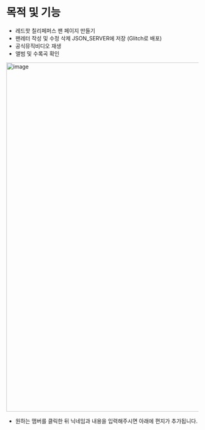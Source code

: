 # 목적 및 기능

* 레드핫 칠리페퍼스 팬 페이지 만들기
* 팬레터 작성 및 수정 삭제 JSON_SERVER에 저장 (Glitch로 배포)
* 공식뮤직비디오 재생
* 앨범 및 수록곡 확인

<img width="913" alt="image" src="https://github.com/peeChulchul/S_FanPage/assets/144536397/022700e5-7e87-4be6-a597-cd20fadbcb3a">

* 원하는 맴버를 클릭한 뒤 닉네임과 내용을 입력해주시면 아래에 편지가 추가됩니다.
